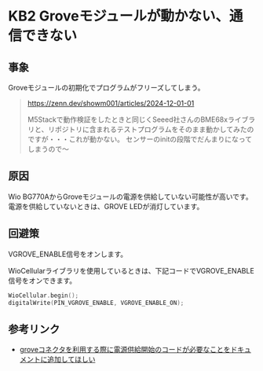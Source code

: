 # KB2 Groveモジュールが動かない、通信できない

## 事象

Groveモジュールの初期化でプログラムがフリーズしてしまう。

> https://zenn.dev/showm001/articles/2024-12-01-01
>
> M5Stackで動作検証をしたときと同じくSeeed社さんのBME68xライブラリと、リポジトリに含まれるテストプログラムをそのまま動かしてみたのですが・・・これが動かない。
センサーのinitの段階でだんまりになってしまうので～


## 原因

Wio BG770AからGroveモジュールの電源を供給していない可能性が高いです。
電源を供給していないときは、GROVE LEDが消灯しています。

## 回避策

VGROVE_ENABLE信号をオンします。

WioCellularライブラリを使用しているときは、下記コードでVGROVE_ENABLE信号をオンできます。

```cpp
WioCellular.begin();
digitalWrite(PIN_VGROVE_ENABLE, VGROVE_ENABLE_ON);
```

## 参考リンク

* [groveコネクタを利用する際に電源供給開始のコードが必要なことをドキュメントに追加してほしい](https://github.com/SeeedJP/wio_cellular/issues/18)
